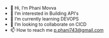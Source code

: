 - 👋 Hi, I’m Phani Movva
- 👀 I’m interested in Building API's
- 🌱 I’m currently learning DEVOPS
- 💞️ I’m looking to collaborate on CICD
- 📫 How to reach me p.phani743@gmail.com

<!---
phani743/phani743 is a ✨ special ✨ repository because its `README.md` (this file) appears on your GitHub profile.
You can click the Preview link to take a look at your changes.
--->
